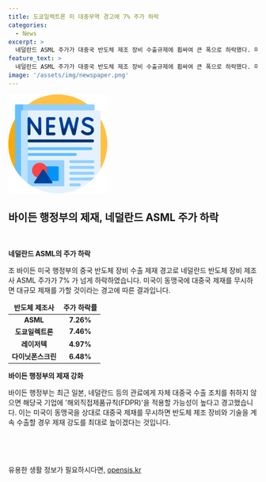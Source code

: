 ```yaml
---
title: 도쿄일렉트론 미 대중무역 경고에 7% 주가 하락
categories:
  - News
excerpt: >
  네덜란드 ASML 주가가 대중국 반도체 제조 장비 수출규제에 휩싸여 큰 폭으로 하락했다. 미국의 바이든 행정부는 자국 기업의 중국 반도체 장비 수출을 제한하지 않으면 최대 강도의 제재를 가할 것이라고 경고했다. 이에 ASML 주가는 7.26% 하락하며 출렁이고, 이에 따라 일본의 도쿄일렉트론, 레이저텍, 다이닛폰스크린 주가도 큰 폭으로 하락했다. 미국의 해외제품규칙(FDPR) 적용 가능성이 제기되는 가운데, 이러한 제재로 미국의 반도체 제조 장비 기술 이전을 차단하려는 움직임도 나타났다. 미국 업체들은 이로 인한 공급망 탈피 우려를 나타내고 있다.
feature_text: >
  네덜란드 ASML 주가가 대중국 반도체 제조 장비 수출규제에 휩싸여 큰 폭으로 하락했다. 미국의 바이든 행정부는 자국 기업의 중국 반도체 장비 수출을 제한하지 않으면 최대 강도의 제재를 가할 것이라고 경고했다. 이에 ASML 주가는 7.26% 하락하며 출렁이고, 이에 따라 일본의 도쿄일렉트론, 레이저텍, 다이닛폰스크린 주가도 큰 폭으로 하락했다. 미국의 해외제품규칙(FDPR) 적용 가능성이 제기되는 가운데, 이러한 제재로 미국의 반도체 제조 장비 기술 이전을 차단하려는 움직임도 나타났다. 미국 업체들은 이로 인한 공급망 탈피 우려를 나타내고 있다.
image: '/assets/img/newspaper.png'
---
```


<p><img src="/assets/img/newspaper.png" alt="kimp 속보" /></p>

<h2 data-ke-size="size26"><b>바이든 행정부의 제재, 네덜란드 ASML 주가 하락</b></h2>

<p data-ke-size="size16">&nbsp;</p>

<p data-ke-size="size16"><b>네덜란드 ASML의 주가 하락</b></p>

<p data-ke-size="size16">조 바이든 미국 행정부의 중국 반도체 장비 수출 제재 경고로 네덜란드 반도체 장비 제조사 ASML 주가가 7% 가 넘게 하락하였습니다. 미국이 동맹국에 대중국 제재를 무시하면 대규모 제재를 가할 것이라는 경고에 따른 결과입니다.</p>

<table>
    <thead>
        <tr>
            <td style="text-align: center; height: 17px;"><b>반도체 제조사</b></td>
            <td style="text-align: center; height: 17px;"><b>주가 하락률</b></td>
        </tr>
    </thead>
    <tbody>
        <tr>
            <td style="text-align: center; height: 17px;"><b>ASML</b></td>
            <td style="text-align: center; height: 17px;"><b>7.26%</b></td>
        </tr>
        <tr>
            <td style="text-align: center; height: 17px;"><b>도쿄일렉트론</b></td>
            <td style="text-align: center; height: 17px;"><b>7.46%</b></td>
        </tr>
        <tr>
            <td style="text-align: center; height: 17px;"><b>레이저텍</b></td>
            <td style="text-align: center; height: 17px;"><b>4.97%</b></td>
        </tr>
        <tr>
            <td style="text-align: center; height: 17px;"><b>다이닛폰스크린</b></td>
            <td style="text-align: center; height: 17px;"><b>6.48%</b></td>
        </tr>
    </tbody>
</table>

<p data-ke-size="size16"><b>바이든 행정부의 제재 강화</b></p>

<p data-ke-size="size16">바이든 행정부는 최근 일본, 네덜란드 등의 관료에게 자체 대중국 수출 조치를 취하지 않으면 해당국 기업에 '해외직접제품규칙(FDPR)'을 적용할 가능성이 높다고 경고했습니다. 이는 미국이 동맹국을 상대로 대중국 제재를 무시하면 반도체 제조 장비와 기술을 계속 수출할 경우 제재 강도를 최대로 높이겠다는 것입니다.</p>

<p data-ke-size="size16">&nbsp;</p>

<p data-ke-size="size16">&nbsp;</p>
유용한 생활 정보가 필요하시다면, <a href="https://opensis.kr" rel="dofollow">opensis.kr</a>


